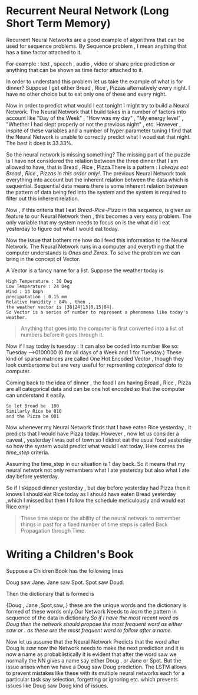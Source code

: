 # Recurrent Neural Network (Long Short Term Memory)

Recurrent Neural Networks are a good example of algorithms that can be used for sequence problems. By Sequence problem , I mean anything that 
has a time factor attached to it.

For example : text , speech , audio , video  or share price prediction or anything that can be shown as time factor attached to it.

In order to understand this problem let us take the example of what is for dinner?
Suppose I get either Bread , Rice , Pizzas alternatively every night. I have no other choice but to eat only one of these and every night.

Now in order to predict what would I eat tonight I might try to build a Neural Network. The Neural Network that I build takes in a number 
of factors into account like "Day of the Week" , "How was my day" , "My energy level" , "Whether I had slept properly or not the previous 
night" , etc. However , inspite of these variables and a number of hyper parameter tuning I find that the Neural Network is unable to 
correctly predict what I woud eat that night. The best it does is 33.33%.

So the neural network is missing something? The missing part of the puzzle is I have not considered the relation between the three dinner
that I am allowed to have, that is Bread , Rice , Pizza.There is a pattern : _I always eat Bread , Rice , Pizzas in this order only!._ 
The previous Neural Network took everything into account but the inherent relation between the data which is sequential. Sequential data means there is some 
inherent relation between the pattern of data being fed into the system and the system is required to filter out this inherent relation.

Now , if this criteria that I eat _Bread-Rice-Pizza_ in this sequence, is given as feature to our Neural Network then , this becomes a
very easy problem. The only variable that my system needs to focus on is the what did I eat yesterday to figure out what I would eat today.

Now the issue that bothers me how do I feed this information to the Neural Network. The Neural Network runs in a computer and everything that
the computer understands is _Ones and Zeros_. To solve the problem we can bring in the concept of Vector.

A Vector is a fancy name for a list. Suppose the weather today is 

```
High Temperature : 38 Deg
Low Temperature : 24 Deg
Wind : 13 kmph
precipatation : 0.15 mm
Relative Hunidity : 84% , then ,
the weather vector is |38|24|13|0.15|84|.
So Vector is a series of number to represent a phenomena like today's weather.
```

>Anything that goes into the computer is first converted into a list of numbers before it goes through it.

Now if I say today is tuesday :
It can also be coded into number like so:
Tuesday -->0100000 (0 for all days of a Week and 1 for Tuesday.)
These kind of sparse matrices are called One Hot Encoded Vector , though they look cumbersome but are very useful for 
reprsenting _categorical data_ to computer.

Coming back to the idea of dinner , the food I am having Bread , Rice , Pizza are all categorical data and can be one hot encoded 
so that the computer can understand it easily.
```
So let Bread be  100
Similarly Rice be 010
and the Pizza be 001
```

Now whenever my Neural Network finds that I have eaten Rice yesterday , it predicts that I would have Pizza today. However , now let us 
consider a caveat , yesterday I was out of town so I didnot eat the usual food yesterday so how the system would predict what would I eat
today. Here comes the _time_step_ criteria.

Assuming the time_step in our situation is 1 day back. So it means that my neural network not only remembers what I ate yesterday but also
what I ate day before yesterday.

So if I skipped dinner yesterday , but day before yesterday had Pizza then it knows I should eat Rice today as I should have eaten 
Bread yesterday ,which I missed but then I follow the schedule meticulously and would eat Rice only!

> These time steps or the ability of the neural network to remember things in past for a fixed number of time steps is called 
>Back Propagation through Time.


# Writing a Children's Book
Suppose a Children Book has the following lines

Doug saw Jane.
Jane saw Spot.
Spot saw Doud.

Then the dictionary that is formed is 

{Doug , Jane ,Spot,saw,.} these are the unique words and the dictionary is formed of these words only.Our Network Needs to _learn_
the pattern in sequence of the data in dictionary._So if I have the most recent word as Doug then the network should propose the most frequent word as either saw or . as these are the most frequent word to follow after a name._

Now let us assume that the Neural Network Predicts that the word after Doug is _saw_ now the Network needs to make the next prediction and it is now a name as probablistically it is evident that after the word saw we normally the NN gives a name say either Doug , or Jane or Spot. 
But the issue arises when we have a Doug saw Doug prediction. The LSTM allows to prevent mistakes like these with its multiple neural networks each for a particular task say selection, forgetting or ignoring etc. which prevents issues like Doug saw Doug kind of issues.




